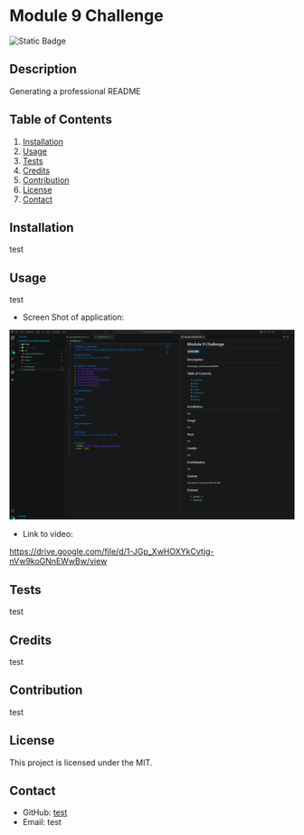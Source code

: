 
# Module 9 Challenge
![Static Badge](https://img.shields.io/badge/License-MIT-blue) 

## Description
Generating a professional README


## Table of Contents
1. [Installation](#installation)
2. [Usage](#usage)
3. [Tests](#tests)
4. [Credits](#credits)
5. [Contribution](#contribution)
6. [License](#license)
7. [Contact](#contact)

## Installation
test

## Usage
test

* Screen Shot of application:

![Alt text](Image/Screenshot.png)

* Link to video:

https://drive.google.com/file/d/1-JGp_XwHOXYkCvtjg-nVw9koGNnEWwBw/view

## Tests
test

## Credits
test

## Contribution
test

## License
This project is licensed under the MIT.


## Contact
- GitHub: [test](https://github.com/test)
- Email: test

